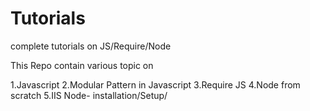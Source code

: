 # Tutorials
complete tutorials on JS/Require/Node

This Repo contain various topic on 

1.Javascript
2.Modular Pattern in Javascript
3.Require JS
4.Node from scratch 
5.IIS Node- installation/Setup/

